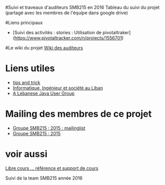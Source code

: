 #Suivi et traveaux d'auditeurs SMB215 en 2016
Tableau du suivi du projet (partagé avec les membres de l'équipe dans google drive)

#Liens principaux
* [Suivi des activités : stories : Utilisation de pivotaltraker]
(https://www.pivotaltracker.com/n/projects/1556701)

#Le wiki du projet
[Wiki des auditeurs](http://wiki.cofares.net/cycle-c-informatique/projets-smb215-2013)

# Liens utiles
* [tips and trick](http://dev.cofares.net)
* [Informatique, Ingénieur et société au Liban](http://www.cofares.net)
* [A Lebanese Java User Group](http://ljug.cofares.net)

# Mailing des membres de ce projet
* [Groupe SMB215 : 2015 : mailinglist](mailto://smb215-16@cnamliban.org)
* [Groupe SMB215 : 2015](https://groups.google.com/a/cnamliban.org/forum/#!forum/smb215-2016)

# voir aussi
  [Libre cours ... référence et support de cours](http://cours.cofares.net)


Suivi de la team SMB215 année 2016
